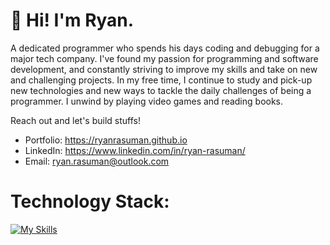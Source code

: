# 👋 Hi! I'm Ryan.

A dedicated programmer who spends his days coding and debugging for a major tech company. I've found my passion for programming and software development, and constantly striving to improve my skills and take on new and challenging projects. In my free time, I continue to study and pick-up new technologies and new ways to tackle the daily challenges of being a programmer.  I unwind by playing video games and reading books. 

Reach out and let's build stuffs!

* Portfolio: https://ryanrasuman.github.io
* LinkedIn: https://www.linkedin.com/in/ryan-rasuman/
* Email: ryan.rasuman@outlook.com

# Technology Stack:

[![My Skills](https://skillicons.dev/icons?i=html,css,js,ts,mongodb,express,react,nodejs,nextjs,prisma,tailwind,postgres,mysql,git,bootstrap,jquery,java,cpp&perline=9)](https://skillicons.dev)
